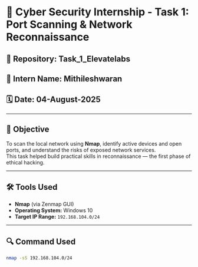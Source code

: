 # 🚨 Cyber Security Internship - Task 1: Port Scanning & Network Reconnaissance

## 📁 Repository: Task_1_Elevatelabs  
## 👤 Intern Name: Mithileshwaran
## 🗓️ Date: 04-August-2025

---

## 🎯 Objective

To scan the local network using **Nmap**, identify active devices and open ports, and understand the risks of exposed network services.  
This task helped build practical skills in reconnaissance — the first phase of ethical hacking.

---

## 🛠 Tools Used

- **Nmap** (via Zenmap GUI)
- **Operating System:** Windows 10
- **Target IP Range:** `192.168.104.0/24`

---

## 🔍 Command Used

```bash
nmap -sS 192.168.104.0/24
